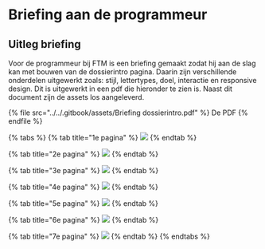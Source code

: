 # Briefing aan de programmeur

## Uitleg briefing

Voor de programmeur bij FTM is een briefing gemaakt zodat hij aan de slag kan met bouwen van de dossierintro pagina. Daarin zijn verschillende onderdelen uitgewerkt zoals: stijl, lettertypes, doel, interactie en responsive design. Dit is uitgewerkt in een pdf die hieronder te zien is. Naast dit document zijn de assets los aangeleverd.

{% file src="../../.gitbook/assets/Briefing dossierintro.pdf" %}
De PDF
{% endfile %}

{% tabs %}
{% tab title="1e pagina" %}
![](<../../.gitbook/assets/Briefing dossierintro\_Pagina\_1 (1).jpg>)
{% endtab %}

{% tab title="2e pagina" %}
![](<../../.gitbook/assets/Briefing dossierintro\_Pagina\_2.jpg>)
{% endtab %}

{% tab title="3e pagina" %}
![](<../../.gitbook/assets/Briefing dossierintro\_Pagina\_3.jpg>)
{% endtab %}

{% tab title="4e pagina" %}
![](<../../.gitbook/assets/Briefing dossierintro\_Pagina\_4.jpg>)
{% endtab %}

{% tab title="5e pagina" %}
![](<../../.gitbook/assets/Briefing dossierintro\_Pagina\_5.jpg>)
{% endtab %}

{% tab title="6e pagina" %}
![](<../../.gitbook/assets/Briefing dossierintro\_Pagina\_6.jpg>)
{% endtab %}

{% tab title="7e pagina" %}
![](<../../.gitbook/assets/Briefing dossierintro\_Pagina\_7.jpg>)
{% endtab %}
{% endtabs %}

